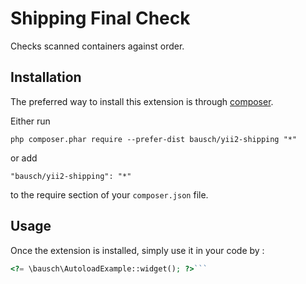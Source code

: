 Shipping Final Check
====================
Checks scanned containers against order.

Installation
------------

The preferred way to install this extension is through [composer](http://getcomposer.org/download/).

Either run

```
php composer.phar require --prefer-dist bausch/yii2-shipping "*"
```

or add

```
"bausch/yii2-shipping": "*"
```

to the require section of your `composer.json` file.


Usage
-----

Once the extension is installed, simply use it in your code by  :

```php
<?= \bausch\AutoloadExample::widget(); ?>```